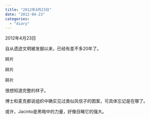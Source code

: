 ```yaml
---
title: "2012年4月23日"
date: "2012-04-23"
categories: 
  - "diary"
---
```


2012年4月23日

自从遗迹文明被发掘以来，已经有差不多20年了。

碎片

碎片

碎片

很想知道完整的样子。

博士和麦克都说组织中确实见过类似风信子的图案，可具体忘记是在哪了。

或许，Jacinto是黑暗中的力量，好像目睹它的强大。
